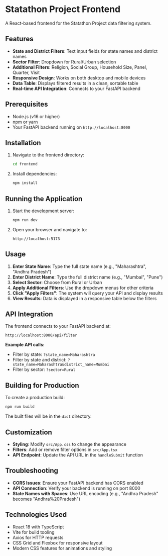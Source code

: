 # Statathon Project Frontend

A React-based frontend for the Statathon Project data filtering system.

## Features

- **State and District Filters**: Text input fields for state names and district names
- **Sector Filter**: Dropdown for Rural/Urban selection
- **Additional Filters**: Religion, Social Group, Household Size, Panel, Quarter, Visit
- **Responsive Design**: Works on both desktop and mobile devices
- **Data Table**: Displays filtered results in a clean, sortable table
- **Real-time API Integration**: Connects to your FastAPI backend

## Prerequisites

- Node.js (v16 or higher)
- npm or yarn
- Your FastAPI backend running on `http://localhost:8000`

## Installation

1. Navigate to the frontend directory:
   ```bash
   cd frontend
   ```

2. Install dependencies:
   ```bash
   npm install
   ```

## Running the Application

1. Start the development server:
   ```bash
   npm run dev
   ```

2. Open your browser and navigate to:
   ```
   http://localhost:5173
   ```

## Usage

1. **Enter State Name**: Type the full state name (e.g., "Maharashtra", "Andhra Pradesh")
2. **Enter District Name**: Type the full district name (e.g., "Mumbai", "Pune")
3. **Select Sector**: Choose from Rural or Urban
4. **Apply Additional Filters**: Use the dropdown menus for other criteria
5. **Click "Apply Filters"**: The system will query your API and display results
6. **View Results**: Data is displayed in a responsive table below the filters

## API Integration

The frontend connects to your FastAPI backend at:
```
http://localhost:8000/api/filter
```

**Example API calls:**
- Filter by state: `?state_name=Maharashtra`
- Filter by state and district: `?state_name=Maharashtra&district_name=Mumbai`
- Filter by sector: `?sector=Rural`

## Building for Production

To create a production build:

```bash
npm run build
```

The built files will be in the `dist` directory.

## Customization

- **Styling**: Modify `src/App.css` to change the appearance
- **Filters**: Add or remove filter options in `src/App.tsx`
- **API Endpoint**: Update the API URL in the `handleSubmit` function

## Troubleshooting

- **CORS Issues**: Ensure your FastAPI backend has CORS enabled
- **API Connection**: Verify your backend is running on port 8000
- **State Names with Spaces**: Use URL encoding (e.g., "Andhra Pradesh" becomes "Andhra%20Pradesh")

## Technologies Used

- React 18 with TypeScript
- Vite for build tooling
- Axios for HTTP requests
- CSS Grid and Flexbox for responsive layout
- Modern CSS features for animations and styling
